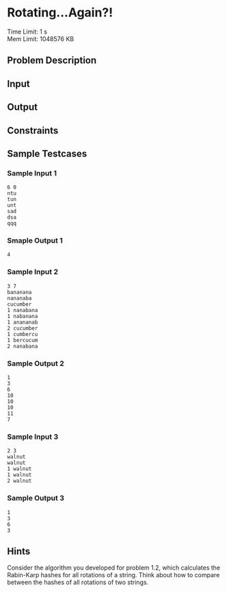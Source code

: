 # Rotating...Again?!
Time Limit: 1 s<br>
Mem Limit: 1048576 KB

## Problem Description
## Input
## Output
## Constraints
## Sample Testcases
### Sample Input 1
```
6 0
ntu
tun
unt
sad
dsa
qqq
```

### Smaple Output 1
```
4
```

### Sample Input 2
```
3 7
bananana
nananaba
cucumber
1 nanabana
1 nabanana
1 anananab
2 cucumber
1 cumbercu
1 bercucum
2 nanabana
```

### Sample Output 2
```
1
3
6
10
10
10
11
7
```

### Sample Input 3
```
2 3
walnut
walnut
1 walnut
1 walnut
2 walnut
```

### Sample Output 3
```
1
3
6
3
```

## Hints
Consider the algorithm you developed for problem 1.2, which calculates the Rabin-Karp hashes for all rotations of a string. Think about how to compare between the hashes of all rotations of two strings.
